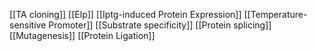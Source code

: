 [[TA cloning]]
[[Elp]]
[[Iptg-induced Protein Expression]]
[[Temperature-sensitive Promoter]]
[[Substrate specificity]]
[[Protein splicing]]
[[Mutagenesis]]
[[Protein Ligation]]
